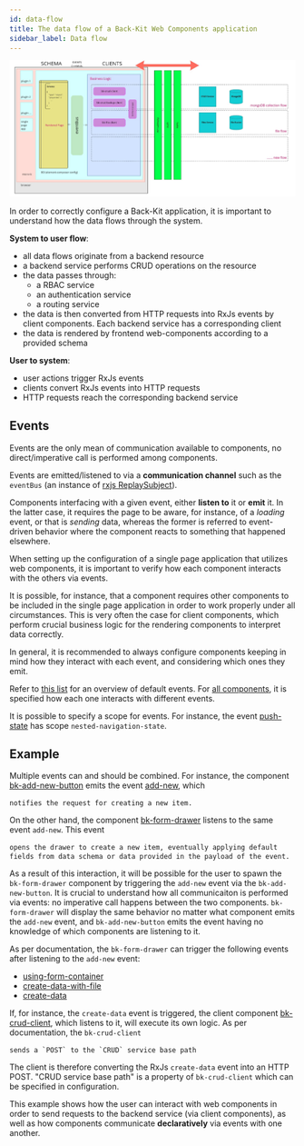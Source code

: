 ```yaml
---
id: data-flow
title: The data flow of a Back-Kit Web Components application
sidebar_label: Data flow
---
```


![Data flow schema](img/data_flow.jpg)

In order to correctly configure a Back-Kit application, it is important to understand how the data flows through the system.

**System to user flow**:

- all data flows originate from a backend resource
- a backend service performs CRUD operations on the resource
- the data passes through:
  - a RBAC service
  - an authentication service
  - a routing service
- the data is then converted from HTTP requests into RxJs events by client components. Each backend service has a corresponding client
- the data is rendered by frontend web-components according to a provided schema

**User to system**:

- user actions trigger RxJs events
- clients convert RxJs events into HTTP requests
- HTTP requests reach the corresponding backend service

## Events

Events are the only mean of communication available to components, no direct/imperative call is performed among components.

Events are emitted/listened to via a **communication channel** such as the `eventBus` (an instance of [rxjs ReplaySubject](https://rxjs.dev/api/index/class/ReplaySubject)).

Components interfacing with a given event, either **listen to** it or **emit** it. In the latter case, it requires the page to be aware, for instance, of a *loading* event, or that is *sending* data, whereas the former is referred to event-driven behavior where the component reacts to something that happened elsewhere.

When setting up the configuration of a single page application that utilizes web components, it is important to verify how each component interacts with the others via events.

It is possible, for instance, that a component requires other components to be included in the single page application in order to work properly under all circumstances. This is very often the case for client components, which perform crucial business logic for the rendering components to interpret data correctly.

In general, it is recommended to always configure components keeping in mind how they interact with each event, and considering which ones they emit.

Refer to [this list](events/events.md) for an overview of default events.
For [all components](components/buttons.md), it is specified how each one interacts with different events.

It is possible to specify a scope for events. For instance, the event [push-state](events/events.md#nested-navigation-state-push) has scope `nested-navigation-state`.

## Example

Multiple events can and should be combined. For instance, the component [bk-add-new-button](components/buttons.md#add-new) emits the event [add-new](events/events.md#add-new), which

```
notifies the request for creating a new item.
```

On the other hand, the component [bk-form-drawer](components/data-manipulation.md#form-drawer) listens to the same event `add-new`. This event

```
opens the drawer to create a new item, eventually applying default fields from data schema or data provided in the payload of the event.
```

As a result of this interaction, it will be possible for the user to spawn the `bk-form-drawer` component by triggering the `add-new` event via the `bk-add-new-button`. It is crucial to understand how all communicaiton is performed via events: no imperative call happens between the two components. `bk-form-drawer` will display the same behavior no matter what component emits the `add-new` event, and `bk-add-new-button` emits the event having no knowledge of which components are listening to it.

As per documentation, the `bk-form-drawer` can trigger the following events after listening to the `add-new` event:

- [using-form-container](events/events.md#using-form-container)
- [create-data-with-file](events/events.md#create-data-with-file)
- [create-data](events/events.md#create-data)

If, for instance, the `create-data` event is triggered, the client component [bk-crud-client](components/clients.md#crud-client), which listens to it, will execute its own logic. As per documentation, the `bk-crud-client`

```
sends a `POST` to the `CRUD` service base path
```

The client is therefore converting the RxJs `create-data` event into an HTTP POST. "CRUD service base path" is a property of `bk-crud-client` which can be specified in configuration.

This example shows how the user can interact with web components in order to send requests to the backend service (via client components), as well as how components communicate **declaratively** via events with one another.
